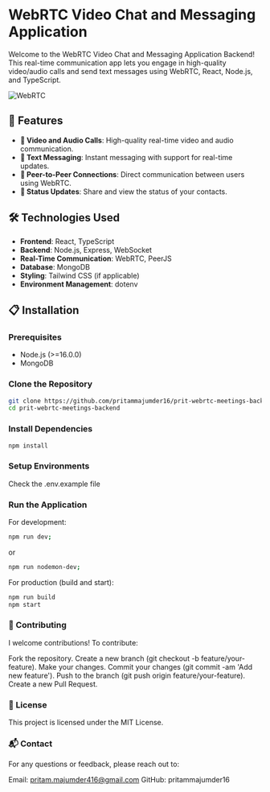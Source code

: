 # WebRTC Video Chat and Messaging Application

Welcome to the WebRTC Video Chat and Messaging Application Backend! This real-time communication app lets you engage in high-quality video/audio calls and send text messages using WebRTC, React, Node.js, and TypeScript.

![WebRTC](https://en.wikipedia.org/wiki/WebRTC#/media/File:WebRTC_Logo.svg)

## 🚀 Features

- **🎥 Video and Audio Calls**: High-quality real-time video and audio communication.
- **💬 Text Messaging**: Instant messaging with support for real-time updates.
- **🔗 Peer-to-Peer Connections**: Direct communication between users using WebRTC.
- **📝 Status Updates**: Share and view the status of your contacts.

## 🛠️ Technologies Used

- **Frontend**: React, TypeScript
- **Backend**: Node.js, Express, WebSocket
- **Real-Time Communication**: WebRTC, PeerJS
- **Database**: MongoDB
- **Styling**: Tailwind CSS (if applicable)
- **Environment Management**: dotenv

## 📋 Installation

### Prerequisites

- Node.js (>=16.0.0)
- MongoDB

### Clone the Repository

```bash
git clone https://github.com/pritammajumder16/prit-webrtc-meetings-backend.git
cd prit-webrtc-meetings-backend
```

### Install Dependencies

```bash
npm install
```

### Setup Environments

Check the .env.example file

### Run the Application

For development:

```bash
npm run dev;
```

or

```bash
npm run nodemon-dev;
```

For production (build and start):

```bash
npm run build
npm start
```

### 🤝 Contributing

I welcome contributions! To contribute:

Fork the repository.
Create a new branch (git checkout -b feature/your-feature).
Make your changes.
Commit your changes (git commit -am 'Add new feature').
Push to the branch (git push origin feature/your-feature).
Create a new Pull Request.

### 📜 License

This project is licensed under the MIT License.

### 📬 Contact

For any questions or feedback, please reach out to:

Email: pritam.majumder416@gmail.com
GitHub: pritammajumder16
